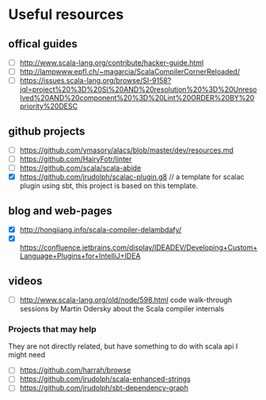 # Useful resources

## offical guides

- [ ] http://www.scala-lang.org/contribute/hacker-guide.html
- [ ] http://lampwww.epfl.ch/~magarcia/ScalaCompilerCornerReloaded/
- [ ] https://issues.scala-lang.org/browse/SI-9158?jql=project%20%3D%20SI%20AND%20resolution%20%3D%20Unresolved%20AND%20component%20%3D%20Lint%20ORDER%20BY%20priority%20DESC

## github projects

- [ ] https://github.com/ymasory/alacs/blob/master/dev/resources.md
- [ ] https://github.com/HairyFotr/linter
- [ ] https://github.com/scala/scala-abide
- [x] https://github.com/jrudolph/scalac-plugin.g8  // a template for scalac plugin using sbt, this project is based on this template.

## blog and web-pages

- [x] http://hongjiang.info/scala-compiler-delambdafy/
- [x] https://confluence.jetbrains.com/display/IDEADEV/Developing+Custom+Language+Plugins+for+IntelliJ+IDEA

## videos

- [ ] http://www.scala-lang.org/old/node/598.html    code walk-through sessions by Martin Odersky about the Scala compiler internals

### Projects that may help

They are not directly related, but have something to do with scala api I might need

- [ ] https://github.com/harrah/browse
- [ ] https://github.com/jrudolph/scala-enhanced-strings
- [ ] https://github.com/jrudolph/sbt-dependency-graph
